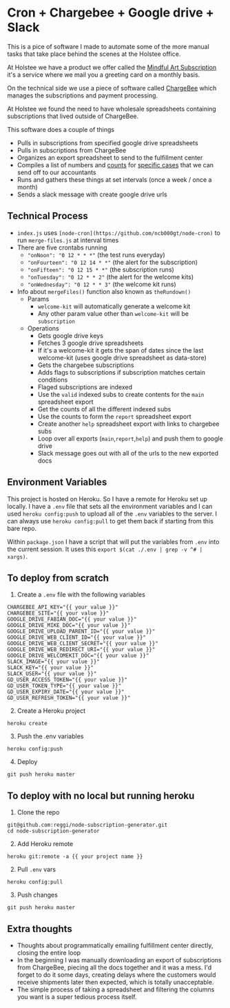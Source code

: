# Cron + Chargebee + Google drive + Slack

This is a pice of software I made to automate some of the more manual tasks that take place behind the scenes at the Holstee office.

At Holstee we have a product we offer called the [Mindful Art Subscription](https://www.holstee.com/pages/subscription) it's a service where we mail you a greeting card on a monthly basis.

On the technical side we use a piece of software called [ChargeBee](https://www.chargebee.com/) which manages the subscriptions and payment processing.

At Holstee we found the need to have wholesale spreadsheets containing subscriptions that lived outside of ChargeBee. 

This software does a couple of things

* Pulls in subscriptions from specified google drive spreadsheets 
* Pulls in subscriptions from ChargeBee
* Organizes an export spreadsheet to send to the fulfillment center 
* Compiles a list of numbers and [counts](https://github.com/reggi/node-subscription-generator/blob/master/merge-files.js#L169-L185) for [specific cases](https://github.com/reggi/node-subscription-generator/blob/master/filter-subs.js#L40-L105) that we can send off to our accountants
* Runs and gathers these things at set intervals (once a week / once a month)
* Sends a slack message with create google drive urls

## Technical Process

* `index.js` uses `[node-cron](https://github.com/ncb000gt/node-cron)` to run `merge-files.js` at interval times
* There are five crontabs running
  * `"onNoon": "0 12 * * *"` (the test runs everyday)
  * `"onFourteen": "0 12 14 * *"` (the alert for the subscription)
  * `"onFifteen": "0 12 15 * *"` (the subscription runs)
  * `"onTuesday": "0 12 * * 2"` (the alert for the welcome kits)
  * `"onWednesday": "0 12 * * 3"` (the welcome kit runs)
* Info about `mergeFiles()` function also known as `theRundown()`
  * Params
    * `welcome-kit` will automatically generate a welcome kit
    * Any other param value other than `welcome-kit` will be `subscription`
  * Operations
    * Gets google drive keys
    * Fetches 3 google drive spreadsheets
    * If it's a welcome-kit it gets the span of dates since the last welcome-kit (uses google drive spreadsheet as data-store)
    * Gets the chargebee subscriptions
    * Adds flags to subscriptions if subscription matches certain conditions
    * Flaged subscriptions are indexed
    * Use the `valid` indexed subs to create contents for the `main` spreadsheet export
    * Get the counts of all the different indexed subs
    * Use the counts to form the `report` spreadsheet export
    * Create another `help` spreadsheet export with links to chargebee subs
    * Loop over all exports (`main`,`report`,`help`) and push them to google drive
    * Slack message goes out with all of the urls to the new exported docs
    
## Environment Variables

This project is hosted on Heroku. So I have a remote for Heroku set up locally. I have a `.env` file that sets all the environment variables and I can used `heroku config:push` to upload all of the `.env` variables to the server. I can always use `heroku config:pull` to get them back if starting from this bare repo.

Within `package.json` I have a script that will put the variables from `.env` into the current session. It uses this `export $(cat ./.env | grep -v ^# | xargs)`.

## To deploy from scratch

1. Create a `.env` file with the following variables

```
CHARGEBEE_API_KEY="{{ your value }}"
CHARGEBEE_SITE="{{ your value }}"
GOOGLE_DRIVE_FABIAN_DOC="{{ your value }}"
GOOGLE_DRIVE_MIKE_DOC="{{ your value }}"
GOOGLE_DRIVE_UPLOAD_PARENT_ID="{{ your value }}"
GOOGLE_DRIVE_WEB_CLIENT_ID="{{ your value }}"
GOOGLE_DRIVE_WEB_CLIENT_SECRET="{{ your value }}"
GOOGLE_DRIVE_WEB_REDIRECT_URI="{{ your value }}"
GOOGLE_DRIVE_WELCOMEKIT_DOC="{{ your value }}"
SLACK_IMAGE="{{ your value }}"
SLACK_KEY="{{ your value }}"
SLACK_USER="{{ your value }}"
GD_USER_ACCESS_TOKEN="{{ your value }}"
GD_USER_TOKEN_TYPE="{{ your value }}"
GD_USER_EXPIRY_DATE="{{ your value }}"
GD_USER_REFRESH_TOKEN="{{ your value }}"
```

2. Create a Heroku project

```
heroku create
```

3. Push the .env variables

```
heroku config:push
```

4. Deploy

```
git push heroku master
```

## To deploy with no local but running heroku

1. Clone the repo

```
git@github.com:reggi/node-subscription-generator.git
cd node-subscription-generator
```

2. Add Heroku remote

```
heroku git:remote -a {{ your project name }}
```

2. Pull `.env` vars

```
heroku config:pull
```

3. Push changes

```
git push heroku master
```

## Extra thoughts

* Thoughts about programmatically emailing fulfillment center directly, closing the entire loop
* In the beginning I was manually downloading an export of subscriptions from ChargeBee, piecing all the docs together and it was a mess. I'd forget to do it some days, creating delays where the customers would receive shipments later then expected, which is totally unacceptable.
* The simple process of taking a spreadsheet and filtering the columns you want is a super tedious process itself.